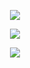 <p align="center">
<img src="https://readme-typing-svg.herokuapp.com?color=%2336BCF7&center=true&vCenter=true&lines=Welcome+To+My+Github+Fjrpro" />
</p>

<p align="center">
<img src="https://readme-typing-svg.herokuapp.com?color=%2336BCF7&center=true&vCenter=true&lines=Deveploper+FAJRI+XD" />
</p>

<p align="center">
<img src="https://readme-typing-svg.herokuapp.com?color=%2336BCF7&center=true&vCenter=true&lines=JANGAN+LUPA+DIORDER+YA+><" />
</p>

<!---
Fjrpro/Fjrpro is a ✨ special ✨ repository because its `README.md` (this file) appears on your GitHub profile.
You can click the Preview link to take a look at your changes.
--->

